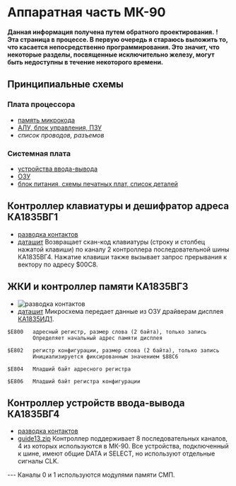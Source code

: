 # Аппаратная часть МК-90
**Данная информация получена путем обратного проектирования.**
**! Эта страница в процессе. В первую очередь я стараюсь выложить то, что касается непосредственно программирования. Это значит, что некоторые разделы, посвященные исключительно железу, могут быть недоступны в течение некоторого времени.**

## Принципиальные схемы

### Плата процессора
 - [память микрокода](https://user-images.githubusercontent.com/102995285/163818476-dedc99b9-0347-4137-98cb-c728dbd7a35d.png)
 - [АЛУ, блок управления, ПЗУ](https://user-images.githubusercontent.com/102995285/163818484-73607720-0362-473b-a39e-cba6cc16ac00.png)
 - *список проводов, разъемов*

### Системная плата
 - [устройства ввода-вывода](https://user-images.githubusercontent.com/102995285/163818687-fd45853c-1e28-4927-96f3-86674e689990.png)
 - [ОЗУ](https://user-images.githubusercontent.com/102995285/163818695-b1f70a36-53d3-4c40-8557-43c066dc3244.png)
 - [блок питания, схемы печатных плат, список деталей](https://github.com/Yprits/MK90/files/8506071/mk90_sch.pdf)

## Контроллер клавиатуры и дешифратор адреса КА1835ВГ1
- [разводка контактов](https://user-images.githubusercontent.com/102995285/163818988-54bbd834-dc99-4ce2-acaf-94552ebe50d0.png)
- [даташит](https://github.com/Yprits/MK90/files/8506078/guide10.zip)
Возвращает скан-код клавиатуры (строку и столбец нажатой клавиши) по каналу 2 контроллера последовательной шины КА1835ВГ4. Нажатие клавиши также вызывает запрос прерывания к вектору по адресу $00C8.

## ЖКИ и контроллер памяти КА1835ВГ3
- ![разводка контактов](https://user-images.githubusercontent.com/102995285/163819284-3ba98338-aa96-41e0-bd1e-397c54aefe6e.png)
- [даташит](https://github.com/Yprits/MK90/files/8506093/guide12.zip)
Микросхема передает данные из ОЗУ драйверам дисплея [КА1835ИД1](https://github.com/Yprits/MK90/files/8506107/ka1835id1.pdf).
```
$E800   адресный регистр, размер слова (2 байта), только запись
        Определяет начальный адрес памяти дисплея
        
$E802   регистр конфигурации, размер слова (2 байта), только запись
        Инициализируется фиксированным значением $88C6
        
$E804   Младший байт адресного регистра

$E806   Младший байт регистра конфигурации
```

## Контроллер устройств ввода-вывода КА1835ВГ4
- [разводка контактов](https://user-images.githubusercontent.com/102995285/163819999-0278dcab-c24d-49fc-a7e6-5d9a23f19402.png)
- [guide13.zip](https://github.com/Yprits/MK90/files/8506121/guide13.zip)
Контроллер поддерживает 8 последовательных каналов, 4 из которых используются в МК-90. Все устройства, подключенный к шине, имеют общие DATA и SELECT, но используют отдельные сигналы CLK.

 --- Каналы 0 и 1 используются модулями памяти СМП.


